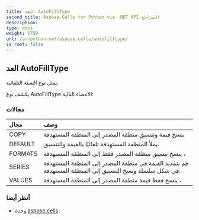 ```yaml
---
title: العد AutoFillType
second_title: Aspose.Cells for Python via .NET API المراجع
description:
type: docs
weight: 1750
url: /ar/python-net/aspose.cells/autofilltype/
is_root: false
---
```

##  العد AutoFillType
يمثل نوع التعبئة التلقائية.



يكشف نوع AutoFillType الأعضاء التالية:

###  مجالات
| مجال| وصف|
| :- | :- |
| COPY | ينسخ قيمة وتنسيق منطقة المصدر إلى المنطقة المستهدفة|
| DEFAULT | يملأ المنطقة المستهدفة تلقائيًا بالقيمة والتنسيق.|
| FORMATS | ينسخ تنسيق منطقة المصدر فقط إلى المنطقة المستهدفة ،|
| SERIES |قم بتمديد القيمة في منطقة المصدر إلى المنطقة المستهدفة في شكل سلسلة ونسخ التنسيق إلى المنطقة المستهدفة.|
| VALUES | ينسخ فقط قيمة منطقة المصدر إلى المنطقة المستهدفة ،|



###  أنظر أيضا
* وحدة [aspose.cells](..)
